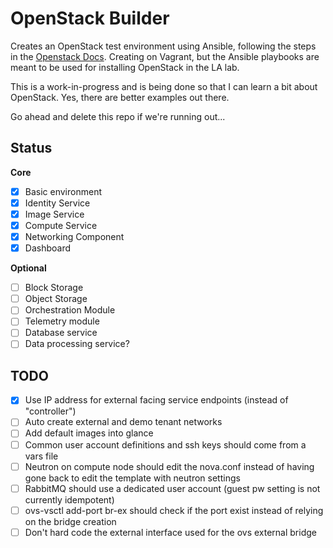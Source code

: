 OpenStack Builder
=================

Creates an OpenStack test environment using Ansible, following the steps in the [Openstack Docs](http://docs.openstack.org/juno/install-guide/install/apt/content/).  Creating on Vagrant, but the Ansible playbooks are meant to be used for installing OpenStack in the LA lab.

This is a work-in-progress and is being done so that I can learn a bit about OpenStack.  Yes, there are better examples out there.

Go ahead and delete this repo if we're running out...

Status
------

**Core**

- [x] Basic environment
- [x] Identity Service
- [x] Image Service
- [x] Compute Service
- [x] Networking Component
- [x] Dashboard

**Optional**

- [ ] Block Storage
- [ ] Object Storage
- [ ] Orchestration Module
- [ ] Telemetry module
- [ ] Database service
- [ ] Data processing service?

TODO
----
- [x] Use IP address for external facing service endpoints (instead of "controller")
- [ ] Auto create external and demo tenant networks
- [ ] Add default images into glance
- [ ] Common user account definitions and ssh keys should come from a vars file
- [ ] Neutron on compute node should edit the nova.conf instead of having gone back to edit the template with neutron settings
- [ ] RabbitMQ should use a dedicated user account (guest pw setting is not currently idempotent)
- [ ] ovs-vsctl add-port br-ex should check if the port exist instead of relying on the bridge creation
- [ ] Don't hard code the external interface used for the ovs external bridge